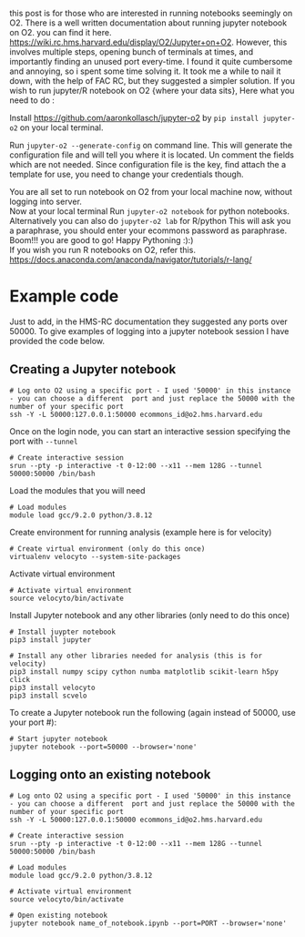 this post is for those who are interested in running notebooks seemingly on O2. There is a well written documentation about running jupyter notebook on O2. you can find it here. https://wiki.rc.hms.harvard.edu/display/O2/Jupyter+on+O2. However, this involves multiple steps, opening bunch of terminals at times, and importantly finding an unused port every-time. I found it quite cumbersome and annoying, so i spent some time solving it. It took me a while to nail it down, with the help of FAC RC, but they suggested a simpler solution. If you wish to run jupyter/R notebook on O2 {where your data sits},
Here what you need to do : 

Install https://github.com/aaronkollasch/jupyter-o2 by `pip install jupyter-o2` on your local terminal. 

Run `jupyter-o2 --generate-config` on command line. 
This will generate the configuration file and will tell you where it is located. Un comment the fields which are not needed. Since configuration file is the key, find attach the a template for use, you need to change your credentials though.

You are all set to run notebook on O2 from your local machine now, without logging into server.  
Now at your local terminal Run `jupyter-o2 notebook` for python notebooks. Alternatively you can also do `jupyter-o2 lab` for R/python
This will ask you a paraphrase, you should enter your ecommons password as paraphrase. 
Boom!!! you are good to go! Happy Pythoning :):)  
If you wish you run R notebooks on O2, refer this. https://docs.anaconda.com/anaconda/navigator/tutorials/r-lang/


# Example code

Just to add, in the HMS-RC documentation they suggested any ports over 50000. To give examples of logging into a jupyter notebook session I have provided the code below.

## Creating a Jupyter notebook

```
# Log onto O2 using a specific port - I used '50000' in this instance - you can choose a different  port and just replace the 50000 with the number of your specific port
ssh -Y -L 50000:127.0.0.1:50000 ecommons_id@o2.hms.harvard.edu 
```

Once on the login node, you can start an interactive session specifying the port with `--tunnel`

```
# Create interactive session
srun --pty -p interactive -t 0-12:00 --x11 --mem 128G --tunnel 50000:50000 /bin/bash
```

Load the modules that you will need

```
# Load modules
module load gcc/9.2.0 python/3.8.12
```

Create environment for running analysis (example here is for velocity)

```
# Create virtual environment (only do this once)
virtualenv velocyto --system-site-packages
```

Activate virtual environment

```
# Activate virtual environment
source velocyto/bin/activate
```

Install Jupyter notebook and any other libraries (only need to do this once)

```
# Install juypter notebook
pip3 install jupyter

# Install any other libraries needed for analysis (this is for velocity)
pip3 install numpy scipy cython numba matplotlib scikit-learn h5py click
pip3 install velocyto
pip3 install scvelo
```

To create a Jupyter notebook run the following (again instead of 50000, use your port #):

```
# Start jupyter notebook
jupyter notebook --port=50000 --browser='none'
```

## Logging onto an existing notebook

```
# Log onto O2 using a specific port - I used '50000' in this instance - you can choose a different  port and just replace the 50000 with the number of your specific port
ssh -Y -L 50000:127.0.0.1:50000 ecommons_id@o2.hms.harvard.edu 

# Create interactive session
srun --pty -p interactive -t 0-12:00 --x11 --mem 128G --tunnel 50000:50000 /bin/bash

# Load modules
module load gcc/9.2.0 python/3.8.12

# Activate virtual environment
source velocyto/bin/activate

# Open existing notebook
jupyter notebook name_of_notebook.ipynb --port=PORT --browser='none'
